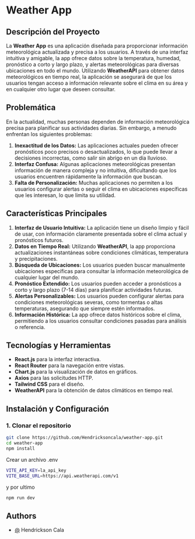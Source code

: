 # Weather App

## Descripción del Proyecto

La **Weather App** es una aplicación diseñada para proporcionar información meteorológica actualizada y precisa a los usuarios. A través de una interfaz intuitiva y amigable, la app ofrece datos sobre la temperatura, humedad, pronóstico a corto y largo plazo, y alertas meteorológicas para diversas ubicaciones en todo el mundo. Utilizando **WeatherAPI** para obtener datos meteorológicos en tiempo real, la aplicación se asegurará de que los usuarios tengan acceso a información relevante sobre el clima en su área y en cualquier otro lugar que deseen consultar.

## Problemática

En la actualidad, muchas personas dependen de información meteorológica precisa para planificar sus actividades diarias. Sin embargo, a menudo enfrentan los siguientes problemas:

1. **Inexactitud de los Datos:** Las aplicaciones actuales pueden ofrecer pronósticos poco precisos o desactualizados, lo que puede llevar a decisiones incorrectas, como salir sin abrigo en un día lluvioso.
2. **Interfaz Confusa:** Algunas aplicaciones meteorológicas presentan información de manera compleja y no intuitiva, dificultando que los usuarios encuentren rápidamente la información que buscan.
3. **Falta de Personalización:** Muchas aplicaciones no permiten a los usuarios configurar alertas o seguir el clima en ubicaciones específicas que les interesan, lo que limita su utilidad.

## Características Principales

1. **Interfaz de Usuario Intuitiva:** La aplicación tiene un diseño limpio y fácil de usar, con información claramente presentada sobre el clima actual y pronósticos futuros.
2. **Datos en Tiempo Real:** Utilizando **WeatherAPI**, la app proporciona actualizaciones instantáneas sobre condiciones climáticas, temperatura y precipitaciones.
3. **Búsqueda de Ubicaciones:** Los usuarios pueden buscar manualmente ubicaciones específicas para consultar la información meteorológica de cualquier lugar del mundo.
4. **Pronóstico Extendido:** Los usuarios pueden acceder a pronósticos a corto y largo plazo (7-14 días) para planificar actividades futuras.
5. **Alertas Personalizables:** Los usuarios pueden configurar alertas para condiciones meteorológicas severas, como tormentas o altas temperaturas, asegurando que siempre estén informados.
6. **Información Histórica:** La app ofrece datos históricos sobre el clima, permitiendo a los usuarios consultar condiciones pasadas para análisis o referencia.

## Tecnologías y Herramientas

- **React.js** para la interfaz interactiva.
- **React Router** para la navegación entre vistas.
- **Chart.js** para la visualización de datos en gráficos.
- **Axios** para las solicitudes HTTP.
- **Tailwind CSS** para el diseño.
- **WeatherAPI** para la obtención de datos climáticos en tiempo real.

## Instalación y Configuración

### 1. Clonar el repositorio

```bash
git clone https://github.com/Hendricksoncala/weather-app.git
cd weather-app
npm install
```

Crear un archivo .env
```bash
VITE_API_KEY=la_api_key
VITE_BASE_URL=https://api.weatherapi.com/v1
```

y por ultimo 
```bash
npm run dev
```


## Authors

- [@](https://www.github.com/Hendricksoncala) Hendrickson Cala

